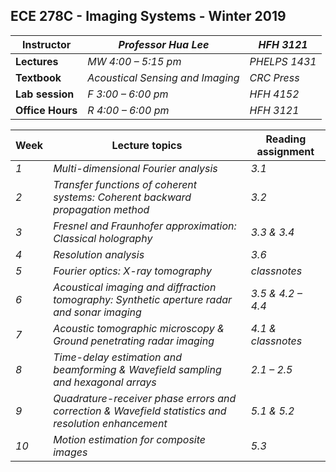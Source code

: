 ## ECE 278C - Imaging Systems - Winter 2019

| **Instructor** | _Professor  Hua Lee_ | _HFH       3121_ |
| --- | --- | --- |
| **Lectures** | _MW  4:00 – 5:15 pm_ | _PHELPS 1431_ |
| **Textbook** | _Acoustical Sensing and Imaging_ | _CRC Press_ |
| **Lab session** | _F 3:00 – 6:00 pm_ | _HFH 4152_ |
| **Office Hours** | _R 4:00 – 6:00 pm_ | _HFH 3121_ |



| **Week** | **Lecture topics** | **Reading assignment** |
| --- | --- | --- |
| _1_ | _Multi-dimensional Fourier analysis_ | _3.1_ |
| _2_ | _Transfer functions of coherent systems: Coherent backward propagation method_ | _3.2_ |
| _3_ | _Fresnel and Fraunhofer approximation: Classical holography_ | _3.3 & 3.4_ |
| _4_ | _Resolution analysis_ | _3.6_ |
| _5_ | _Fourier optics: X-ray tomography_ | _classnotes_ |
| _6_ | _Acoustical imaging and diffraction tomography: Synthetic aperture radar and sonar imaging_ | _3.5 & 4.2 – 4.4_ |
| _7_ | _Acoustic tomographic microscopy & Ground penetrating radar imaging_    | _4.1 & classnotes_ |                                                               _ |  _4.1__classnotes_ |
| _8_ | _Time-delay estimation and beamforming & Wavefield sampling and hexagonal arrays_ | _2.1 – 2.5_ |
| _9_ | _Quadrature-receiver phase errors and correction & Wavefield statistics and resolution enhancement_ | _5.1 & 5.2_ |
| _10_ | _Motion estimation for composite images_ | _5.3_ |
